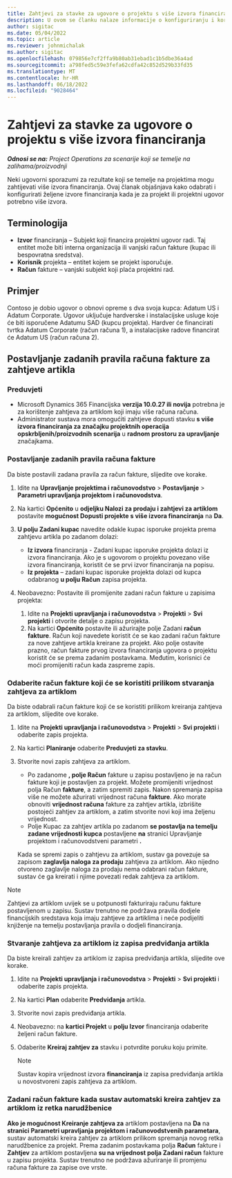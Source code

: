 ```yaml
---
title: Zahtjevi za stavke za ugovore o projektu s više izvora financiranja
description: U ovom se članku nalaze informacije o konfiguriranju i korištenju zahtjeva za artiklima s više izvora financiranja.
author: sigitac
ms.date: 05/04/2022
ms.topic: article
ms.reviewer: johnmichalak
ms.author: sigitac
ms.openlocfilehash: 079856e7cf2ffa9b80ab31ebad1c1b5dbe36a4ad
ms.sourcegitcommit: a798fed5c59e3fefa62cdfa42c852d529b33fd35
ms.translationtype: MT
ms.contentlocale: hr-HR
ms.lasthandoff: 06/18/2022
ms.locfileid: "9028464"
---
```

# <a name="item-requirements-for-project-contracts-with-multiple-funding-sources"></a>Zahtjevi za stavke za ugovore o projektu s više izvora financiranja

_**Odnosi se na:** Project Operations za scenarije koji se temelje na zalihama/proizvodnji_

Neki ugovorni sporazumi za rezultate koji se temelje na projektima mogu zahtijevati više izvora financiranja. Ovaj članak objašnjava kako odabrati i konfigurirati željene izvore financiranja kada je za projekt ili projektni ugovor potrebno više izvora.

## <a name="terminology"></a>Terminologija

- **Izvor** financiranja – Subjekt koji financira projektni ugovor radi. Taj entitet može biti interna organizacija ili vanjski račun fakture (kupac ili bespovratna sredstva).
- **Korisnik** projekta – entitet kojem se projekt isporučuje.
- **Račun** fakture – vanjski subjekt koji plaća projektni rad.

## <a name="example"></a>Primjer

Contoso je dobio ugovor o obnovi opreme s dva svoja kupca: Adatum US i Adatum Corporate. Ugovor uključuje hardverske i instalacijske usluge koje će biti isporučene Adatumu SAD (kupcu projekta). Hardver će financirati tvrtka Adatum Corporate (račun računa 1), a instalacijske radove financirat će Adatum US (račun računa 2).

## <a name="set-up-invoice-account-defaulting-rules-for-item-requirements"></a>Postavljanje zadanih pravila računa fakture za zahtjeve artikla

### <a name="prerequisites"></a>Preduvjeti

- Microsoft Dynamics 365 Financijska **verzija 10.0.27 ili novija** potrebna je za korištenje zahtjeva za artiklom koji imaju više računa računa.
- Administrator sustava mora omogućiti zahtjeve dopusti stavku **s više izvora financiranja za značajku projektnih operacija opskrbljenih/proizvodnih scenarija** u **radnom prostoru za upravljanje** značajkama.

### <a name="set-up-the-invoice-account-defaulting-rules"></a>Postavljanje zadanih pravila računa fakture

Da biste postavili zadana pravila za račun fakture, slijedite ove korake.

1. Idite na **Upravljanje projektima i računovodstvo** \> **Postavljanje** \> **Parametri upravljanja projektom i računovodstva**.
1. Na kartici **Općenito** u **odjeljku Nalozi za prodaju i zahtjevi za artiklom** postavite **mogućnost Dopusti projekte s više izvora financiranja** na **Da**.
1. **U polju Zadani kupac** navedite odakle kupac isporuke projekta prema zahtjevu artikla po zadanom dolazi:

    - **Iz izvora** financiranja - Zadani kupac isporuke projekta dolazi iz izvora financiranja. Ako je s ugovorom o projektu povezano više izvora financiranja, koristit će se prvi izvor financiranja na popisu.
    - **Iz projekta** – zadani kupac isporuke projekta dolazi od kupca odabranog **u polju Račun** zapisa projekta.

1. Neobavezno: Postavite ili promijenite zadani račun fakture u zapisima projekta:

    1. Idite na **Projekti upravljanja i računovodstva** \> **Projekti** \> **Svi projekti** i otvorite detalje o zapisu projekta.
    2. Na kartici **Općenito** postavite ili ažurirajte polje Zadani **račun fakture**. Račun koji navedete koristit će se kao zadani račun fakture za nove zahtjeve artikla kreirane za projekt. Ako polje ostavite prazno, račun fakture prvog izvora financiranja ugovora o projektu koristit će se prema zadanim postavkama. Međutim, korisnici će moći promijeniti račun kada zaspreme zapis.

### <a name="select-the-invoice-account-to-use-when-you-create-an-item-requirement"></a>Odaberite račun fakture koji će se koristiti prilikom stvaranja zahtjeva za artiklom

Da biste odabrali račun fakture koji će se koristiti prilikom kreiranja zahtjeva za artiklom, slijedite ove korake.

1. Idite na **Projekti upravljanja i računovodstva** \> **Projekti** \> **Svi projekti** i odaberite zapis projekta.
1. Na kartici **Planiranje** odaberite **Preduvjeti za stavku**.
1. Stvorite novi zapis zahtjeva za artiklom.

    - Po zadanome **, polje Račun** fakture u zapisu postavljeno je na račun fakture koji je postavljen za projekt. Možete promijeniti vrijednost polja Račun **fakture**, a zatim spremiti zapis. Nakon spremanja zapisa više ne možete ažurirati vrijednost računa **fakture**. Ako morate obnoviti **vrijednost računa** fakture za zahtjev artikla, izbrišite postojeći zahtjev za artiklom, a zatim stvorite novi koji ima željenu vrijednost.
    - Polje Kupac za zahtjev artikla po zadanom **se postavlja na temelju zadane vrijednosti kupca** postavljene **na** stranici Upravljanje projektom i računovodstveni parametri **.**

    Kada se spremi zapis o zahtjevu za artiklom, sustav ga povezuje sa zapisom **zaglavlja naloga za prodaju** zahtjeva za artiklom. Ako nijedno otvoreno zaglavlje naloga za prodaju nema odabrani račun fakture, sustav će ga kreirati i njime povezati redak zahtjeva za artiklom.

> [!NOTE]
> Zahtjevi za artiklom uvijek se u potpunosti fakturiraju računu fakture postavljenom u zapisu. Sustav trenutno ne podržava pravila dodjele financijskih sredstava koja imaju zahtjeve za artiklima i neće podijeliti knjiženje na temelju postavljanja pravila o dodjeli financiranja.

### <a name="create-an-item-requirement-from-an-item-forecast-record"></a>Stvaranje zahtjeva za artiklom iz zapisa predviđanja artikla

Da biste kreirali zahtjev za artiklom iz zapisa predviđanja artikla, slijedite ove korake.

1. Idite na **Projekti upravljanja i računovodstva** \> **Projekti** \> **Svi projekti** i odaberite zapis projekta.
1. Na kartici **Plan** odaberite **Predviđanja** artikla.
1. Stvorite novi zapis predviđanja artikla.
1. Neobavezno: na **kartici Projekt** u **polju Izvor** financiranja odaberite željeni račun fakture.
1. Odaberite **Kreiraj zahtjev za** stavku i potvrdite poruku koju primite.

    > [!NOTE]
    > Sustav kopira vrijednost izvora **financiranja** iz zapisa predviđanja artikla u novostvoreni zapis zahtjeva za artiklom.

### <a name="default-invoice-account-when-the-system-automatically-creates-an-item-requirement-from-a-purchase-order-line"></a>Zadani račun fakture kada sustav automatski kreira zahtjev za artiklom iz retka narudžbenice

**Ako je mogućnost Kreiranje zahtjeva za** artiklom postavljena na **Da** na **stranici Parametri upravljanja projektom i računovodstvenih parametara**, sustav automatski kreira zahtjev za artiklom prilikom spremanja novog retka narudžbenice za projekt. Prema zadanim postavkama polja **Račun** fakture i **Zahtjev** za artiklom postavljena **su na vrijednost polja Zadani račun** fakture u zapisu projekta. Sustav trenutno ne podržava ažuriranje ili promjenu računa fakture za zapise ove vrste.
